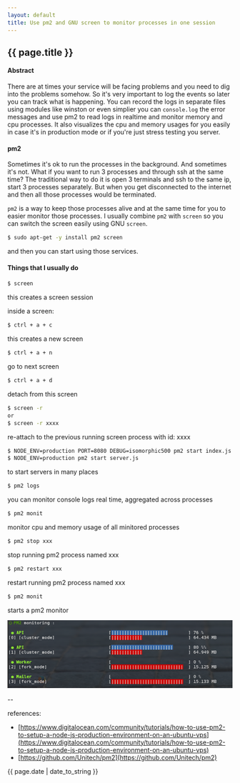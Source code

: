 ```yaml
---
layout: default
title: Use pm2 and GNU screen to monitor processes in one session
---
```

## {{ page.title }}

#### Abstract

There are at times your service will be facing problems and you need to dig into the problems somehow. So it's very important to log the events so later you can track what is happening. You can record the logs in separate files using modules like winston or even simplier you can `console.log` the error messages and use pm2 to read logs in realtime and monitor memory and cpu processes. It also visualizes the cpu and memory usages for you easily in case it's in production mode or if you're just stress testing you server.

#### pm2

Sometimes it's ok to run the processes in the background. And sometimes it's not.  What if you want to run 3 processes and through ssh at the same time?  The traditional way to do it is open 3 terminals and ssh to the same ip, start 3 processes separately.  But when you get disconnected to the internet and then all those processes would be terminated. 

`pm2` is a way to keep those processes alive and at the same time for you to easier monitor those processes. I usually combine `pm2` with `screen` so you can switch the screen easily using GNU `screen`.

```bash
$ sudo apt-get -y install pm2 screen
```
and then you can start using those services.


#### Things that I usually do

```bash
$ screen
```

this creates a screen session


inside a screen:

```bash
$ ctrl + a + c
```
this creates a new screen

```bash
$ ctrl + a + n
```
go to next screen

```bash
$ ctrl + a + d
```
detach from this screen

```bash
$ screen -r 
or 
$ screen -r xxxx
```
re-attach to the previous running screen process with id: xxxx

```bash
$ NODE_ENV=production PORT=8080 DEBUG=isomorphic500 pm2 start index.js
$ NODE_ENV=production pm2 start server.js
```
to start servers in many places

```bash
$ pm2 logs
```
you can monitor console logs real time, aggregated across processes

```bash
$ pm2 monit
```
monitor cpu and memory usage of all minitored processes

```bash
$ pm2 stop xxx
```
stop running pm2 process named xxx

```bash
$ pm2 restart xxx
```
restart running pm2 process named xxx

```bash
$ pm2 monit
```
starts a pm2 monitor

![](https://raw.githubusercontent.com/unitech/pm2/master/pres/pm2-monit.png)

--

references:

* [https://www.digitalocean.com/community/tutorials/how-to-use-pm2-to-setup-a-node-js-production-environment-on-an-ubuntu-vps](https://www.digitalocean.com/community/tutorials/how-to-use-pm2-to-setup-a-node-js-production-environment-on-an-ubuntu-vps)
* [https://github.com/Unitech/pm2](https://github.com/Unitech/pm2)

{{ page.date | date_to_string }}





